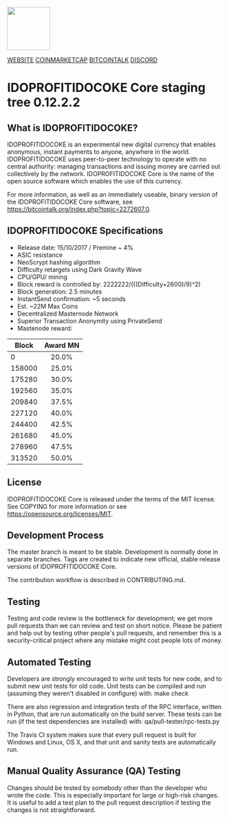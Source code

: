 <p align="left">
  <img src="https://i.imgur.com/s7rXj0A.png" width="100"/>
</p>


[WEBSITE](https://www.idoprofitidocoke-crypto.com/ "idoprofitidocoke-crypto.com") [COINMARKETCAP](https://coinmarketcap.com/currencies/idoprofitidocoke/ "CoinmarketCap") [BITCOINTALK](https://bitcointalk.org/index.php?topic=2272607.0 "Bitcoitalk Forum") [DISCORD](https://coinmarketcap.com/currencies/idoprofitidocoke/ "Discord Live Chat")



IDOPROFITIDOCOKE Core staging tree 0.12.2.2
=========================================

What is IDOPROFITIDOCOKE?
--------

IDOPROFITIDOCOKE is an experimental new digital currency that enables anonymous, instant payments to anyone, anywhere in the world. IDOPROFITIDOCOKE uses peer-to-peer technology to operate with no central authority: managing transactions and issuing money are carried out collectively by the network. IDOPROFITIDOCOKE Core is the name of the open source software which enables the use of this currency.

For more information, as well as an immediately useable, binary version of the IDOPROFITIDOCOKE Core software, see https://bitcointalk.org/index.php?topic=2272607.0.

IDOPROFITIDOCOKE Specifications
--------

- Release date: 15/10/2017 / Premine ~ 4%                          
- ASIC resistance                                                 
- NeoScrypt hashing algorithm                                      
- Difficulty retargets using Dark Gravity Wave                     
- CPU/GPU/ mining                                                    
- Block reward is controlled by: 2222222/(((Difficulty+2600)/9)^2)
- Block generation: 2.5 minutes                                   
- InstantSend confirmation: ~5 seconds                            
- Est. ~22M Max Coins                                             
- Decentralized Masternode Network                                
- Superior Transaction Anonymity using PrivateSend                
- Mastenode reward:                

| Block         | Award MN           | 
| ------------- |:------------------:| 
| 0             | 20.0%              | 
| 158000        | 25.0%              | 
| 175280        | 30.0%              |  
| 192560        | 35.0%              |
| 209840        | 37.5%              |
| 227120        | 40.0%              |
| 244400        | 42.5%              |
| 261680        | 45.0%              |
| 278960        | 47.5%              |
| 313520        | 50.0%              |



License
--------

IDOPROFITIDOCOKE Core is released under the terms of the MIT license. See COPYING for more information or see https://opensource.org/licenses/MIT.

Development Process
--------

The master branch is meant to be stable. Development is normally done in separate branches. Tags are created to indicate new official, stable release versions of IDOPROFITIDOCOKE Core.

The contribution workflow is described in CONTRIBUTING.md.

Testing
--------

Testing and code review is the bottleneck for development; we get more pull requests than we can review and test on short notice. Please be patient and help out by testing other people's pull requests, and remember this is a security-critical project where any mistake might cost people lots of money.

Automated Testing
--------

Developers are strongly encouraged to write unit tests for new code, and to submit new unit tests for old code. Unit tests can be compiled and run (assuming they weren't disabled in configure) with: make check

There are also regression and integration tests of the RPC interface, written in Python, that are run automatically on the build server. These tests can be run (if the test dependencies are installed) with: qa/pull-tester/rpc-tests.py

The Travis CI system makes sure that every pull request is built for Windows and Linux, OS X, and that unit and sanity tests are automatically run.

Manual Quality Assurance (QA) Testing
--------

Changes should be tested by somebody other than the developer who wrote the code. This is especially important for large or high-risk changes. It is useful to add a test plan to the pull request description if testing the changes is not straightforward.